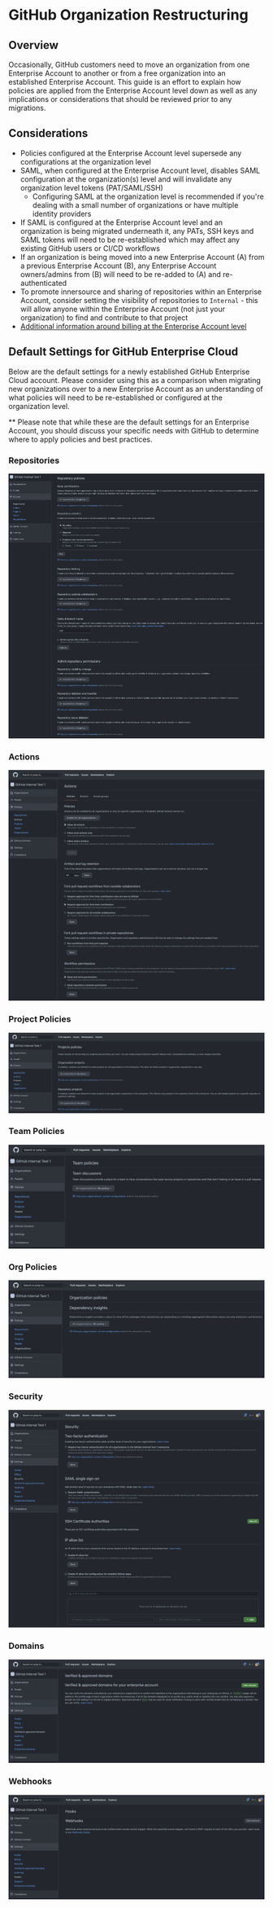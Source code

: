 # GitHub Organization Restructuring

## Overview

Occasionally, GitHub customers need to move an organization from one Enterprise Account to another or from a free organization into an established Enterprise Account. This guide is an effort to explain how policies are applied from the Enterprise Account level down as well as any implications or considerations that should be reviewed prior to any migrations.

## Considerations
 * Policies configured at the Enterprise Account level supersede any configurations at the organization level
 * SAML, when configured at the Enterprise Account level, disables SAML configuration at the organization(s) level and will invalidate any organization level tokens (PAT/SAML/SSH)
   * Configuring SAML at the organization level is recommended if you're dealing with a small number of organizations or have multiple identity providers
  * If SAML is configured at the Enterprise Account level and an organization is being migrated underneath it, any PATs, SSH keys and SAML tokens will need to be re-established which may affect any existing GitHub users or CI/CD workflows
 * If an organization is being moved into a new Enterprise Account (A) from a previous Enterprise Account (B), any Enterprise Account owners/admins from (B) will need to be re-added to (A) and re-authenticated
 * To promote innersource and sharing of repositories within an Enterprise Account, consider setting the visibility of repositories to `Internal` - this will allow anyone within the Enterprise Account (not just your organization) to find and contribute to that project
 * [Additional information around billing at the Enterprise Account level](https://docs.github.com/en/billing/managing-billing-for-your-github-account/about-billing-for-your-enterprise)
 


## Default Settings for GitHub Enterprise Cloud

Below are the default settings for a newly established GitHub Enterprise Cloud account. Please consider using this as a comparison when migrating new organizations over to a new Enterprise Account as an understanding of what policies will need to be re-established or configured at the organization level.

** Please note that while these are the default settings for an Enterprise Account, you should discuss your specific needs with GitHub to determine where to apply policies and best practices.

 ### Repositories
![](/assets/repositories.png)

 ### Actions
![](/assets/actions.png)

 ### Project Policies
![](/assets/project-policies.png)

 ### Team Policies
![](/assets/team-policies.png) 
 
 ### Org Policies
![](/assets/org-policies.png)

 ### Security
![](/assets/security.png)

 ### Domains
![](/assets/domains.png)

 ### Webhooks
![](/assets/webhooks.png)
